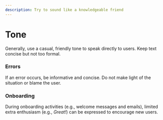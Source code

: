 ```yaml
---
description: Try to sound like a knowledgeable friend
---
```


# Tone

Generally, use a casual, friendly tone to speak directly to users. Keep text concise but not too formal.&#x20;

### Errors

If an error occurs, be informative and concise. Do not make light of the situation or blame the user.&#x20;

### Onboarding

During onboarding activities (e.g., welcome messages and emails), limited extra enthusiasm (e.g., _Great!_) can be expressed to encourage new users.
